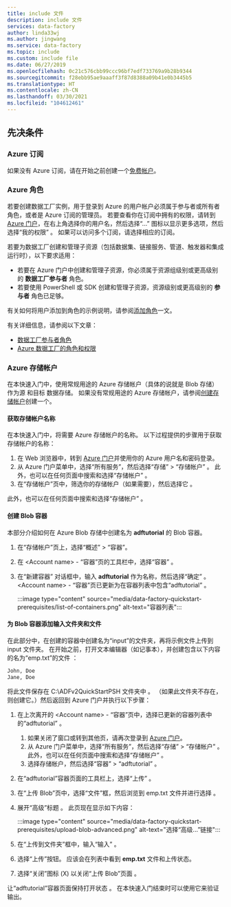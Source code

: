 ```yaml
---
title: include 文件
description: include 文件
services: data-factory
author: linda33wj
ms.author: jingwang
ms.service: data-factory
ms.topic: include
ms.custom: include file
ms.date: 06/27/2019
ms.openlocfilehash: 0c21c576cbb99ccc96bf7edf733769a9b28b9344
ms.sourcegitcommit: f28ebb95ae9aaaff3f87d8388a09b41e0b3445b5
ms.translationtype: HT
ms.contentlocale: zh-CN
ms.lasthandoff: 03/30/2021
ms.locfileid: "104612461"
---
```

## <a name="prerequisites"></a>先决条件

### <a name="azure-subscription"></a>Azure 订阅

如果没有 Azure 订阅，请在开始之前创建一个[免费帐户](https://azure.microsoft.com/free/)。

### <a name="azure-roles"></a>Azure 角色

若要创建数据工厂实例，用于登录到 Azure 的用户帐户必须属于参与者或所有者角色，或者是 Azure 订阅的管理员。    若要查看你在订阅中拥有的权限，请转到 [Azure 门户](https://portal.azure.com)，在右上角选择你的用户名，然后选择“...”  图标以显示更多选项，然后选择“我的权限”  。 如果可以访问多个订阅，请选择相应的订阅。

若要为数据工厂创建和管理子资源（包括数据集、链接服务、管道、触发器和集成运行时），以下要求适用：

- 若要在 Azure 门户中创建和管理子资源，你必须属于资源组级别或更高级别的 **数据工厂参与者** 角色。
- 若要使用 PowerShell 或 SDK 创建和管理子资源，资源级别或更高级别的 **参与者** 角色已足够。

有关如何将用户添加到角色的示例说明，请参阅[添加角色](../articles/cost-management-billing/manage/add-change-subscription-administrator.md)一文。

有关详细信息，请参阅以下文章：

- [数据工厂参与者角色](../articles/role-based-access-control/built-in-roles.md#data-factory-contributor)
- [Azure 数据工厂的角色和权限](../articles/data-factory/concepts-roles-permissions.md)

### <a name="azure-storage-account"></a>Azure 存储帐户

在本快速入门中，使用常规用途的 Azure 存储帐户（具体的说就是 Blob 存储）作为源  和目标  数据存储。 如果没有常规用途的 Azure 存储帐户，请参阅[创建存储帐户](../articles/storage/common/storage-account-create.md)创建一个。 

#### <a name="get-the-storage-account-name"></a>获取存储帐户名称

在本快速入门中，将需要 Azure 存储帐户的名称。 以下过程提供的步骤用于获取存储帐户的名称： 

1. 在 Web 浏览器中，转到 [Azure 门户](https://portal.azure.com)并使用你的 Azure 用户名和密码登录。
2. 从 Azure 门户菜单中，选择“所有服务”，然后选择“存储” > “存储帐户”    。 此外，也可以在任何页面中搜索和选择“存储帐户”  。
3. 在“存储帐户”页中，筛选你的存储帐户（如果需要），然后选择它  。 

此外，也可以在任何页面中搜索和选择“存储帐户”  。

#### <a name="create-a-blob-container"></a>创建 Blob 容器

本部分介绍如何在 Azure Blob 存储中创建名为 **adftutorial** 的 Blob 容器。

1. 在“存储帐户”页上，选择“概述” > “容器”。  
2. 在 \<Account name> - “容器”页的工具栏中，选择“容器” 。
3. 在“新建容器”  对话框中，输入 **adftutorial** 作为名称，然后选择“确定”  。 \<Account name> - “容器”页已更新为在容器列表中包含“adftutorial” 。

   :::image type="content" source="media/data-factory-quickstart-prerequisites/list-of-containers.png" alt-text="容器列表":::


#### <a name="add-an-input-folder-and-file-for-the-blob-container"></a>为 Blob 容器添加输入文件夹和文件

在此部分中，在创建的容器中创建名为“input”的文件夹，再将示例文件上传到 input 文件夹。 在开始之前，打开文本编辑器（如记事本），并创建包含以下内容的名为“emp.txt”的文件   ：

```emp.txt
John, Doe
Jane, Doe
```

将此文件保存在 C:\ADFv2QuickStartPSH 文件夹中  。 （如果此文件夹不存在，则创建它。）然后返回到 Azure 门户并执行以下步骤：

1. 在上次离开的 \<Account name> - “容器”页中，选择已更新的容器列表中的“adftutorial” 。

   1. 如果关闭了窗口或转到其他页，请再次登录到 [Azure 门户](https://portal.azure.com)。
   1. 从 Azure 门户菜单中，选择“所有服务”，然后选择“存储” > “存储帐户”    。 此外，也可以在任何页面中搜索和选择“存储帐户”  。
   1. 选择存储帐户，然后选择“容器” > “adftutorial”   。

2. 在“adftutorial”容器页面的工具栏上，选择“上传”   。
3. 在“上传 Blob”页中，选择“文件”框，然后浏览到 emp.txt 文件并进行选择    。
4. 展开“高级”标题  。 此页现在显示如下内容：

   :::image type="content" source="media/data-factory-quickstart-prerequisites/upload-blob-advanced.png" alt-text="选择“高级...”链接":::

5. 在“上传到文件夹”框中，输入“输入”   。
6. 选择“上传”按钮。 应该会在列表中看到 **emp.txt** 文件和上传状态。
7. 选择“关闭”图标 (X) 以关闭“上传 Blob”页面    。

让“adftutorial”容器页面保持打开状态  。 在本快速入门结束时可以使用它来验证输出。